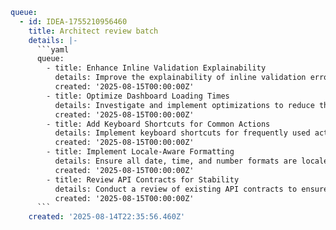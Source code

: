 ```yaml
queue:
  - id: IDEA-1755210956460
    title: Architect review batch
    details: |-
      ```yaml
      queue:
        - title: Enhance Inline Validation Explainability
          details: Improve the explainability of inline validation errors by adding detailed descriptions and potential solutions.
          created: '2025-08-15T00:00:00Z'
        - title: Optimize Dashboard Loading Times
          details: Investigate and implement optimizations to reduce the loading times of dashboards, aiming for sub-100ms latency.
          created: '2025-08-15T00:00:00Z'
        - title: Add Keyboard Shortcuts for Common Actions
          details: Implement keyboard shortcuts for frequently used actions to enhance user productivity and navigation efficiency.
          created: '2025-08-15T00:00:00Z'
        - title: Implement Locale-Aware Formatting
          details: Ensure all date, time, and number formats are locale-aware to support internationalization efforts.
          created: '2025-08-15T00:00:00Z'
        - title: Review API Contracts for Stability
          details: Conduct a review of existing API contracts to ensure stability and compatibility with future updates.
          created: '2025-08-15T00:00:00Z'
      ```
    created: '2025-08-14T22:35:56.460Z'
```
